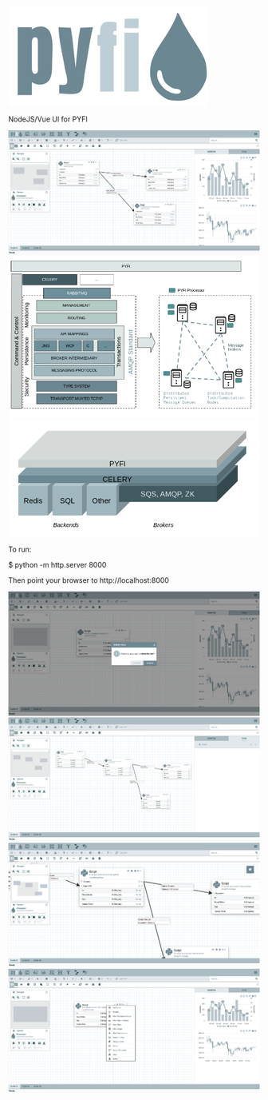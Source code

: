 ![flow1](./screens/pyfi.svg)

NodeJS/Vue UI for PYFI

![flow1](./screens/pyfi1.png)
![flow1](./screens/architecture2.png)
![flow1](./screens/architecture3.png)

To run:

$ python -m http.server 8000

Then point your browser to http://localhost:8000



![flow2](./screens/pyfi2.png)
![flow3](./screens/pyfi3.png)
![flow4](./screens/pyfi4.png)
![flow6](./screens/pyfi6.png)
